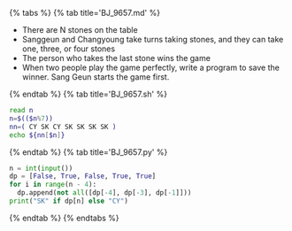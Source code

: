 {% tabs %}
{% tab title='BJ_9657.md' %}

* There are N stones on the table
* Sanggeun and Changyoung take turns taking stones, and they can take one, three, or four stones
* The person who takes the last stone wins the game
* When two people play the game perfectly, write a program to save the winner. Sang Geun starts the game first.

{% endtab %}
{% tab title='BJ_9657.sh' %}

```sh
read n
n=$(($n%7))
nn=( CY SK CY SK SK SK SK )
echo ${nn[$n]}
```

{% endtab %}
{% tab title='BJ_9657.py' %}

```py
n = int(input())
dp = [False, True, False, True, True]
for i in range(n - 4):
  dp.append(not all([dp[-4], dp[-3], dp[-1]]))
print("SK" if dp[n] else "CY")
```

{% endtab %}
{% endtabs %}